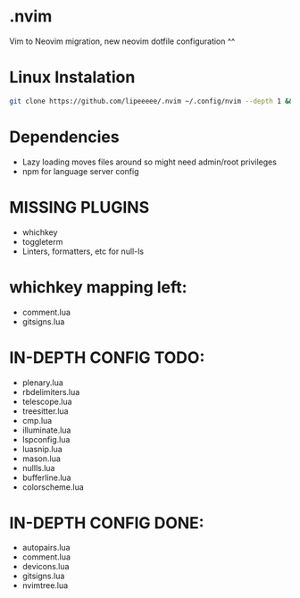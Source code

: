 # .nvim
Vim to Neovim migration,
new neovim dotfile configuration ^^

# Linux Instalation
```bash
git clone https://github.com/lipeeeee/.nvim ~/.config/nvim --depth 1 && nvim
```

# Dependencies
- Lazy loading moves files around so might need admin/root privileges
- npm for language server config

# MISSING PLUGINS
- whichkey
- toggleterm
- Linters, formatters, etc for null-ls

# whichkey mapping left:
- comment.lua
- gitsigns.lua

# IN-DEPTH CONFIG TODO:
- plenary.lua
- rbdelimiters.lua
- telescope.lua
- treesitter.lua
- cmp.lua
- illuminate.lua
- lspconfig.lua
- luasnip.lua
- mason.lua
- nullls.lua
- bufferline.lua
- colorscheme.lua

# IN-DEPTH CONFIG DONE:
- autopairs.lua
- comment.lua
- devicons.lua
- gitsigns.lua
- nvimtree.lua


